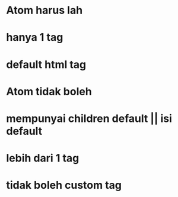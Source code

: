 # Atom harus lah
  # hanya 1 tag
  # default html tag

# Atom tidak boleh 
  # mempunyai children default || isi default
  # lebih dari 1 tag
  # tidak boleh custom tag
